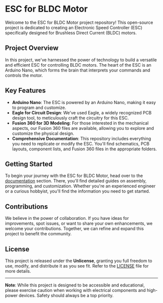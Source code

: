 # ESC for BLDC Motor

Welcome to the ESC for BLDC Motor project repository! This open-source project is dedicated to creating an Electronic Speed Controller (ESC) specifically designed for Brushless Direct Current (BLDC) motors.

## Project Overview

In this project, we've harnessed the power of technology to build a versatile and efficient ESC for controlling BLDC motors. The heart of the ESC is an Arduino Nano, which forms the brain that interprets your commands and controls the motor.

## Key Features

- **Arduino Nano**: The ESC is powered by an Arduino Nano, making it easy to program and customize.
- **Eagle for Circuit Design**: We've used Eagle, a widely recognized PCB design tool, to meticulously craft the circuitry for this ESC.
- **Fusion 360 for 3D Modeling**: For those interested in the mechanical aspects, our Fusion 360 files are available, allowing you to explore and customize the physical design.
- **Comprehensive Documentation**: This repository includes everything you need to replicate or modify the ESC. You'll find schematics, PCB layouts, component lists, and Fusion 360 files in the appropriate folders.

## Getting Started

To begin your journey with the ESC for BLDC Motor, head over to the [documentation](/docs) section. There, you'll find detailed guides on assembly, programming, and customization. Whether you're an experienced engineer or a curious hobbyist, you'll find the information you need to get started.

## Contributions

We believe in the power of collaboration. If you have ideas for improvements, spot issues, or want to share your own enhancements, we welcome your contributions. Together, we can refine and expand this project to benefit the community.

## License

This project is released under the **Unlicense**, granting you full freedom to use, modify, and distribute it as you see fit. Refer to the [LICENSE](/LICENSE) file for more details.

---

**Note**: While this project is designed to be accessible and educational, please exercise caution when working with electrical components and high-power devices. Safety should always be a top priority.
